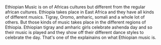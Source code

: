 Ethiopian Music is on of Africas cultures but different from the regular african cultures. Ethiopia takes place in East Africa and they have all kinds of different musics. Tigray, Oromo, amharic, somali and a whole lot of others. But those kinds of music takes place in the different regions of Ethiopia. Ethiopian tigray and amharic girls celebrate ashenda day and so their music is played and they show off their different dance styles to celebrate the day. That's one of the explainains on what Ethiopian music is.
